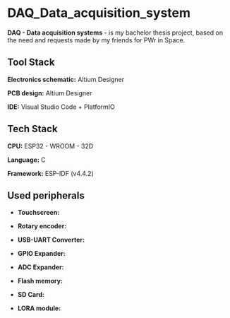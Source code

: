 # DAQ_Data_acquisition_system

**DAQ - Data acquisition systems** - is my bachelor thesis project, based on the need and requests made by my friends for PWr in Space.

## Tool Stack

**Electronics schematic:** Altium Designer

**PCB design:** Altium Designer

**IDE:** Visual Studio Code + PlatformIO


## Tech Stack

**CPU:** ESP32 - WROOM - 32D

**Language:** C

**Framework:** ESP-IDF (v4.4.2)

## Used peripherals

- **Touchscreen:** 

- **Rotary encoder:**

- **USB-UART Converter:**

- **GPIO Expander:**

- **ADC Expander:**

- **Flash memory:**

- **SD Card:**

- **LORA module:**
